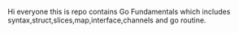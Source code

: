Hi everyone this is repo contains Go Fundamentals which includes syntax,struct,slices,map,interface,channels and go routine.
